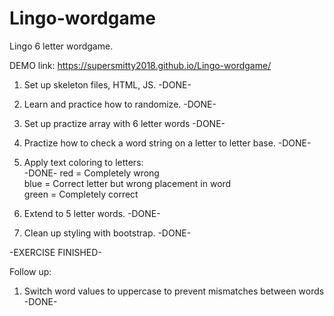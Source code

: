 # Lingo-wordgame
Lingo 6 letter wordgame.

DEMO link: https://supersmitty2018.github.io/Lingo-wordgame/

1. Set up skeleton files, HTML, JS. -DONE-

2. Learn and practice how to randomize. -DONE-

3. Set up practize array with 6 letter words -DONE-

4. Practize how to check a word string on a letter to letter base. -DONE-

5. Apply text coloring to letters: <br> -DONE-
red = Completely wrong <br>
blue = Correct letter but wrong placement in word<br>
green = Completely correct<br>

6. Extend to 5 letter words. -DONE-

7. Clean up styling with bootstrap. -DONE-

-EXERCISE FINISHED-

Follow up:

1. Switch word values to uppercase to prevent mismatches between words -DONE-
